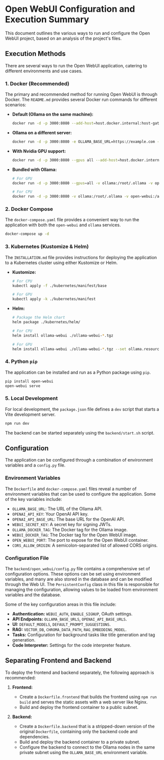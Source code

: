 # Open WebUI Configuration and Execution Summary

This document outlines the various ways to run and configure the Open WebUI project, based on an analysis of the project's files.

## Execution Methods

There are several ways to run the Open WebUI application, catering to different environments and use cases.

### 1. Docker (Recommended)

The primary and recommended method for running Open WebUI is through Docker. The `README.md` provides several Docker run commands for different scenarios:

*   **Default (Ollama on the same machine):**
    ```bash
    docker run -d -p 3000:8080 --add-host=host.docker.internal:host-gateway -v open-webui:/app/backend/data --name open-webui --restart always ghcr.io/open-webui/open-webui:main
    ```
*   **Ollama on a different server:**
    ```bash
    docker run -d -p 3000:8080 -e OLLAMA_BASE_URL=https://example.com -v open-webui:/app/backend/data --name open-webui --restart always ghcr.io/open-webui/open-webui:main
    ```
*   **With Nvidia GPU support:**
    ```bash
    docker run -d -p 3000:8080 --gpus all --add-host=host.docker.internal:host-gateway -v open-webui:/app/backend/data --name open-webui --restart always ghcr.io/open-webui/open-webui:cuda
    ```
*   **Bundled with Ollama:**
    ```bash
    # For GPU
    docker run -d -p 3000:8080 --gpus=all -v ollama:/root/.ollama -v open-webui:/app/backend/data --name open-webui --restart always ghcr.io/open-webui/open-webui:ollama

    # For CPU
    docker run -d -p 3000:8080 -v ollama:/root/.ollama -v open-webui:/app/backend/data --name open-webui --restart always ghcr.io/open-webui/open-webui:ollama
    ```

### 2. Docker Compose

The `docker-compose.yaml` file provides a convenient way to run the application with both the `open-webui` and `ollama` services.

```bash
docker-compose up -d
```

### 3. Kubernetes (Kustomize & Helm)

The `INSTALLATION.md` file provides instructions for deploying the application to a Kubernetes cluster using either Kustomize or Helm.

*   **Kustomize:**
    ```bash
    # For CPU
    kubectl apply -f ./kubernetes/manifest/base

    # For GPU
    kubectl apply -k ./kubernetes/manifest
    ```
*   **Helm:**
    ```bash
    # Package the Helm chart
    helm package ./kubernetes/helm/

    # For CPU
    helm install ollama-webui ./ollama-webui-*.tgz

    # For GPU
    helm install ollama-webui ./ollama-webui-*.tgz --set ollama.resources.limits.nvidia.com/gpu="1"
    ```

### 4. Python `pip`

The application can be installed and run as a Python package using `pip`.

```bash
pip install open-webui
open-webui serve
```

### 5. Local Development

For local development, the `package.json` file defines a `dev` script that starts a Vite development server.

```bash
npm run dev
```

The backend can be started separately using the `backend/start.sh` script.

## Configuration

The application can be configured through a combination of environment variables and a `config.py` file.

### Environment Variables

The `Dockerfile` and `docker-compose.yaml` files reveal a number of environment variables that can be used to configure the application. Some of the key variables include:

*   `OLLAMA_BASE_URL`: The URL of the Ollama API.
*   `OPENAI_API_KEY`: Your OpenAI API key.
*   `OPENAI_API_BASE_URL`: The base URL for the OpenAI API.
*   `WEBUI_SECRET_KEY`: A secret key for signing JWTs.
*   `OLLAMA_DOCKER_TAG`: The Docker tag for the Ollama image.
*   `WEBUI_DOCKER_TAG`: The Docker tag for the Open WebUI image.
*   `OPEN_WEBUI_PORT`: The port to expose for the Open WebUI container.
*   `CORS_ALLOW_ORIGIN`: A semicolon-separated list of allowed CORS origins.

### Configuration File

The `backend/open_webui/config.py` file contains a comprehensive set of configuration options. These options can be set using environment variables, and many are also stored in the database and can be modified through the Web UI. The `PersistentConfig` class in this file is responsible for managing the configuration, allowing values to be loaded from environment variables and the database.

Some of the key configuration areas in this file include:

*   **Authentication:** `WEBUI_AUTH`, `ENABLE_SIGNUP`, OAuth settings.
*   **API Endpoints:** `OLLAMA_BASE_URLS`, `OPENAI_API_BASE_URLS`.
*   **UI:** `DEFAULT_MODELS`, `DEFAULT_PROMPT_SUGGESTIONS`.
*   **RAG:** `VECTOR_DB`, `CHROMA_DATA_PATH`, `RAG_EMBEDDING_MODEL`.
*   **Tasks:** Configuration for background tasks like title generation and tag generation.
*   **Code Interpreter:** Settings for the code interpreter feature.

## Separating Frontend and Backend

To deploy the frontend and backend separately, the following approach is recommended:

1.  **Frontend:**
    *   Create a `Dockerfile.frontend` that builds the frontend using `npm run build` and serves the static assets with a web server like Nginx.
    *   Build and deploy the frontend container to a public subnet.

2.  **Backend:**
    *   Create a `Dockerfile.backend` that is a stripped-down version of the original `Dockerfile`, containing only the backend code and dependencies.
    *   Build and deploy the backend container to a private subnet.
    *   Configure the backend to connect to the Ollama nodes in the same private subnet using the `OLLAMA_BASE_URL` environment variable.
